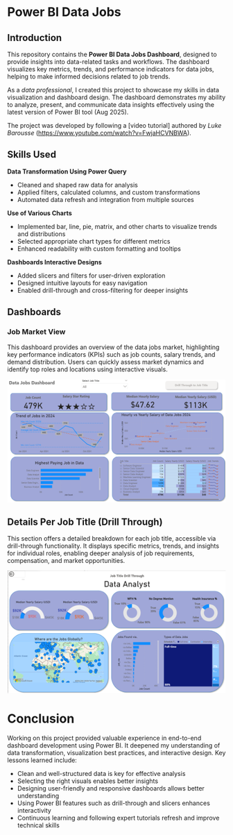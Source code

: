 # Power BI Data Jobs

## Introduction

This repository contains the **Power BI Data Jobs Dashboard**, designed to provide insights into data-related tasks and workflows. The dashboard visualizes key metrics, trends, and performance indicators for data jobs, helping to make informed decisions related to job trends.

As a _data professional_, I created this project to showcase my skills in data visualization and dashboard design. The dashboard demonstrates my ability to analyze, present, and communicate data insights effectively using the latest version of Power BI tool (Aug 2025).

The project was developed by following a [video tutorial] authored by _Luke Barousse_ (https://www.youtube.com/watch?v=FwjaHCVNBWA).

## Skills Used

**Data Transformation Using Power Query**

- Cleaned and shaped raw data for analysis
- Applied filters, calculated columns, and custom transformations
- Automated data refresh and integration from multiple sources

**Use of Various Charts**

- Implemented bar, line, pie, matrix, and other charts to visualize trends and distributions
- Selected appropriate chart types for different metrics
- Enhanced readability with custom formatting and tooltips

**Dashboards Interactive Designs**

- Added slicers and filters for user-driven exploration
- Designed intuitive layouts for easy navigation
- Enabled drill-through and cross-filtering for deeper insights

## Dashboards

### Job Market View

This dashboard provides an overview of the data jobs market, highlighting key performance indicators (KPIs) such as job counts, salary trends, and demand distribution. Users can quickly assess market dynamics and identify top roles and locations using interactive visuals.

![Dashboard 1](/images/Data%20Jobs%20Dashboard_1.png)

## Details Per Job Title (Drill Through)

This section offers a detailed breakdown for each job title, accessible via drill-through functionality. It displays specific metrics, trends, and insights for individual roles, enabling deeper analysis of job requirements, compensation, and market opportunities.

![Dashboard 2](/images/Data%20Jobs%20Dashboard_2.png)

# Conclusion

Working on this project provided valuable experience in end-to-end dashboard development using Power BI. It deepened my understanding of data transformation, visualization best practices, and interactive design. Key lessons learned include:

- Clean and well-structured data is key for effective analysis
- Selecting the right visuals enables better insights
- Designing user-friendly and responsive dashboards allows better understanding
- Using Power BI features such as drill-through and slicers enhances interactivity
- Continuous learning and following expert tutorials refresh and improve technical skills
